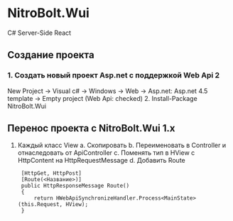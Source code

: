 ﻿# NitroBolt.Wui
C# Server-Side React

## Создание проекта
### 1. Создать новый проект Asp.net с поддержкой Web Api 2
New Project -> Visual c# -> Windows -> Web -> Asp.net:
  Asp.net 4.5 template -> Empty project (Web Api: checked)
2. Install-Package NitroBolt.Wui

## Перенос проекта с NitroBolt.Wui 1.x
1. Каждый класс View
  a. Скопировать
  b. Переименовать в Controller и отнаследовать от ApiController
  c. Поменять тип в HView с HttpContent на HttpRequestMessage
  d. Добавить Route

        [HttpGet, HttpPost]
        [Route(<Название>)]
        public HttpResponseMessage Route()
        {
            return HWebApiSynchronizeHandler.Process<MainState>(this.Request, HView);
        }